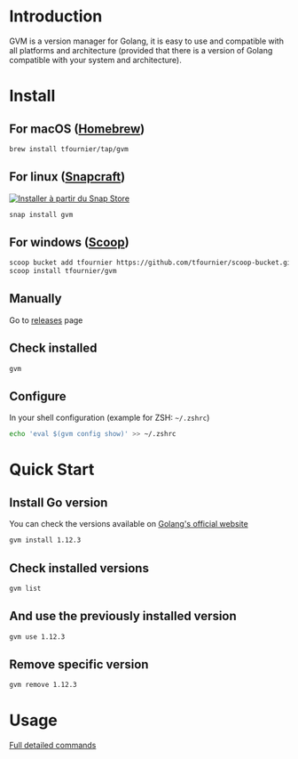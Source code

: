 # Introduction

GVM is a version manager for Golang, it is easy to use and compatible with all platforms and architecture
(provided that there is a version of Golang compatible with your system and architecture).

# Install

## For macOS ([Homebrew](https://brew.sh))

```bash
brew install tfournier/tap/gvm
```

## For linux ([Snapcraft](https://snapcraft.io/))
[![Installer à partir du Snap Store](https://snapcraft.io/static/images/badges/fr/snap-store-black.svg)](https://snapcraft.io/gvm)

```bash
snap install gvm
```

## For windows ([Scoop](https://scoop.sh/))

```bash
scoop bucket add tfournier https://github.com/tfournier/scoop-bucket.git
scoop install tfournier/gvm
```

## Manually

Go to [releases](https://github.com/tfournier/gvm/releases) page

## Check installed

```bash
gvm
```

## Configure

In your shell configuration (example for ZSH: `~/.zshrc`)

```bash
echo 'eval $(gvm config show)' >> ~/.zshrc
```

# Quick Start

## Install Go version

You can check the versions available on [Golang's official website](https://golang.org/dl/)

```bash
gvm install 1.12.3
```

## Check installed versions

```bash
gvm list
```

## And use the previously installed version

````bash
gvm use 1.12.3
````

## Remove specific version

```bash
gvm remove 1.12.3
```

# Usage
[Full detailed commands](cmd/gvm.md)
